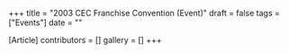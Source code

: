 +++
title = "2003 CEC Franchise Convention (Event)"
draft = false
tags = ["Events"]
date = ""

[Article]
contributors = []
gallery = []
+++